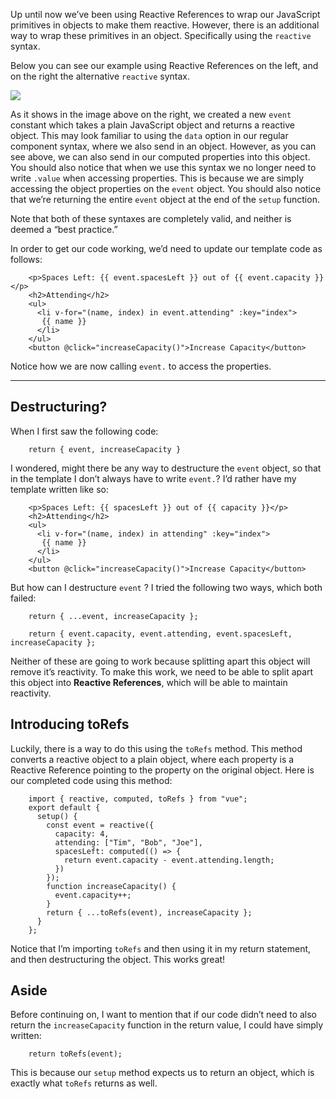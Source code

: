 Up until now we’ve been using Reactive References to wrap our JavaScript primitives in objects to make them reactive. However, there is an additional way to wrap these primitives in an object. Specifically using the `reactive` syntax.

Below you can see our example using Reactive References on the left, and on the right the alternative `reactive` syntax.

![](https://firebasestorage.googleapis.com/v0/b/vue-mastery.appspot.com/o/flamelink%2Fmedia%2F1571763471042_reactive_optimized.jpg?alt=media&token=9fec3fad-1231-40a6-b2cf-6a5aaf0ef1a4)

As it shows in the image above on the right, we created a new `event` constant which takes a plain JavaScript object and returns a reactive object. This may look familiar to using the `data` option in our regular component syntax, where we also send in an object. However, as you can see above, we can also send in our computed properties into this object. You should also notice that when we use this syntax we no longer need to write `.value` when accessing properties. This is because we are simply accessing the object properties on the `event` object. You should also notice that we’re returning the entire `event` object at the end of the `setup` function.

Note that both of these syntaxes are completely valid, and neither is deemed a “best practice.”

In order to get our code working, we’d need to update our template code as follows:

```
    <p>Spaces Left: {{ event.spacesLeft }} out of {{ event.capacity }}</p>
    <h2>Attending</h2>
    <ul>
      <li v-for="(name, index) in event.attending" :key="index">
       {{ name }}
      </li>
    </ul>
    <button @click="increaseCapacity()">Increase Capacity</button>
```

Notice how we are now calling `event.` to access the properties.

___

## Destructuring?

When I first saw the following code:

```
    return { event, increaseCapacity }
```

I wondered, might there be any way to destructure the `event` object, so that in the template I don’t always have to write `event.`? I’d rather have my template written like so:

```
    <p>Spaces Left: {{ spacesLeft }} out of {{ capacity }}</p>
    <h2>Attending</h2>
    <ul>
      <li v-for="(name, index) in attending" :key="index">
       {{ name }}
      </li>
    </ul>
    <button @click="increaseCapacity()">Increase Capacity</button>
```

But how can I destructure `event` ? I tried the following two ways, which both failed:

```
    return { ...event, increaseCapacity };

    return { event.capacity, event.attending, event.spacesLeft, increaseCapacity };
```

Neither of these are going to work because splitting apart this object will remove it’s reactivity. To make this work, we need to be able to split apart this object into **Reactive References**, which will be able to maintain reactivity.

## Introducing toRefs

Luckily, there is a way to do this using the `toRefs` method. This method converts a reactive object to a plain object, where each property is a Reactive Reference pointing to the property on the original object. Here is our completed code using this method:

```
    import { reactive, computed, toRefs } from "vue";
    export default {
      setup() {
        const event = reactive({
          capacity: 4,
          attending: ["Tim", "Bob", "Joe"],
          spacesLeft: computed(() => {
            return event.capacity - event.attending.length;
          })
        });
        function increaseCapacity() {
          event.capacity++;
        }
        return { ...toRefs(event), increaseCapacity };
      }
    };
```

Notice that I’m importing `toRefs` and then using it in my return statement, and then destructuring the object. This works great!

## Aside

Before continuing on, I want to mention that if our code didn’t need to also return the `increaseCapacity` function in the return value, I could have simply written:

```
    return toRefs(event);
```

This is because our `setup` method expects us to return an object, which is exactly what `toRefs` returns as well.